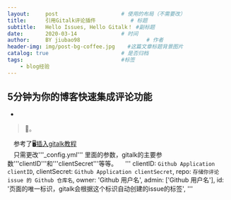 ```yaml
---
layout:     post                    # 使用的布局（不需要改）
title:      引用Gitalk评论插件           # 标题 
subtitle:   Hello Issues, Hello Gitalk！ #副标题
date:       2020-03-14              # 时间
author:     BY jiubao98                     # 作者
header-img: img/post-bg-coffee.jpg    #这篇文章标题背景图片
catalog: true                       # 是否归档
tags:                               #标签
    - blog经验
---
```


## 5分钟为你的博客快速集成评论功能
-
>📑。  

&emsp;参考了🖥[插入gitalk教程](https://blog.csdn.net/weiwosuoai/article/details/90573929)   
&emsp;只需更改'''_config.yml''' 里面的参数，gitalk的主要参数'''clientID'''和'''clientSecret'''等等。
&emsp;'''
		clientID: `Github Application clientID`,
		clientSecret: `Github Application clientSecret`,
		repo: `存储你评论 issue 的 Github 仓库名`,
		owner: 'Github 用户名',
		admin: ['Github 用户名'],
		id: '页面的唯一标识，gitalk会根据这个标识自动创建的issue的标签',
	   '''




